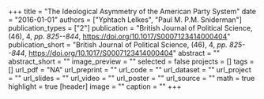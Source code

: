+++
title = "The Ideological Asymmetry of the American Party System"
date = "2016-01-01"
authors = ["Yphtach Lelkes", "Paul M. P.M. Sniderman"]
publication_types = ["2"]
publication = "British Journal of Political Science, (46), 4, _pp. 825--844_, https://doi.org/10.1017/S0007123414000404"
publication_short = "British Journal of Political Science, (46), 4, _pp. 825--844_, https://doi.org/10.1017/S0007123414000404"
abstract = ""
abstract_short = ""
image_preview = ""
selected = false
projects = []
tags = []
url_pdf = "NA"
url_preprint = ""
url_code = ""
url_dataset = ""
url_project = ""
url_slides = ""
url_video = ""
url_poster = ""
url_source = ""
math = true
highlight = true
[header]
image = ""
caption = ""
+++
